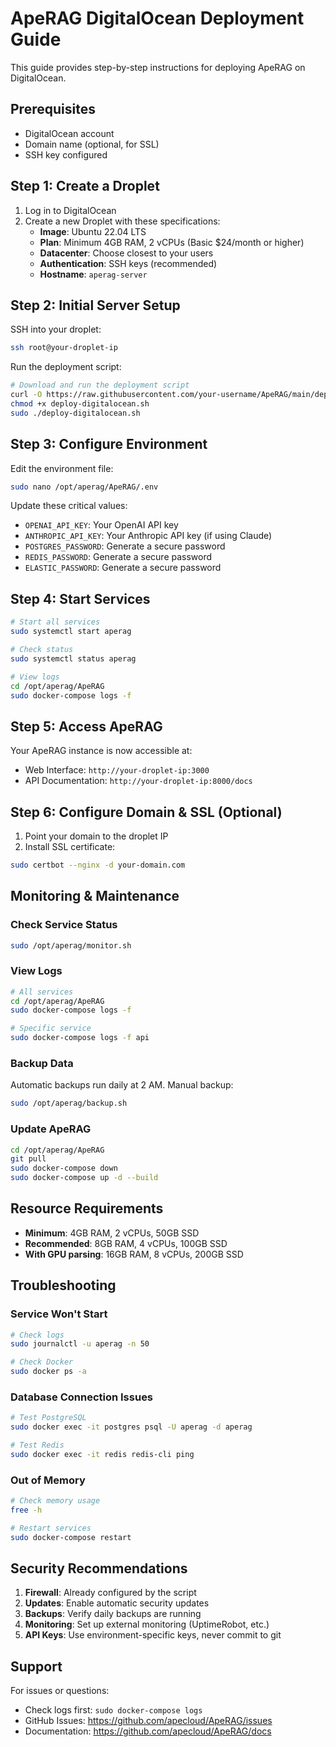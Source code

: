 # ApeRAG DigitalOcean Deployment Guide

This guide provides step-by-step instructions for deploying ApeRAG on DigitalOcean.

## Prerequisites

- DigitalOcean account
- Domain name (optional, for SSL)
- SSH key configured

## Step 1: Create a Droplet

1. Log in to DigitalOcean
2. Create a new Droplet with these specifications:
   - **Image**: Ubuntu 22.04 LTS
   - **Plan**: Minimum 4GB RAM, 2 vCPUs (Basic $24/month or higher)
   - **Datacenter**: Choose closest to your users
   - **Authentication**: SSH keys (recommended)
   - **Hostname**: `aperag-server`

## Step 2: Initial Server Setup

SSH into your droplet:
```bash
ssh root@your-droplet-ip
```

Run the deployment script:
```bash
# Download and run the deployment script
curl -O https://raw.githubusercontent.com/your-username/ApeRAG/main/deploy-digitalocean.sh
chmod +x deploy-digitalocean.sh
sudo ./deploy-digitalocean.sh
```

## Step 3: Configure Environment

Edit the environment file:
```bash
sudo nano /opt/aperag/ApeRAG/.env
```

Update these critical values:
- `OPENAI_API_KEY`: Your OpenAI API key
- `ANTHROPIC_API_KEY`: Your Anthropic API key (if using Claude)
- `POSTGRES_PASSWORD`: Generate a secure password
- `REDIS_PASSWORD`: Generate a secure password
- `ELASTIC_PASSWORD`: Generate a secure password

## Step 4: Start Services

```bash
# Start all services
sudo systemctl start aperag

# Check status
sudo systemctl status aperag

# View logs
cd /opt/aperag/ApeRAG
sudo docker-compose logs -f
```

## Step 5: Access ApeRAG

Your ApeRAG instance is now accessible at:
- Web Interface: `http://your-droplet-ip:3000`
- API Documentation: `http://your-droplet-ip:8000/docs`

## Step 6: Configure Domain & SSL (Optional)

1. Point your domain to the droplet IP
2. Install SSL certificate:
```bash
sudo certbot --nginx -d your-domain.com
```

## Monitoring & Maintenance

### Check Service Status
```bash
sudo /opt/aperag/monitor.sh
```

### View Logs
```bash
# All services
cd /opt/aperag/ApeRAG
sudo docker-compose logs -f

# Specific service
sudo docker-compose logs -f api
```

### Backup Data
Automatic backups run daily at 2 AM. Manual backup:
```bash
sudo /opt/aperag/backup.sh
```

### Update ApeRAG
```bash
cd /opt/aperag/ApeRAG
git pull
sudo docker-compose down
sudo docker-compose up -d --build
```

## Resource Requirements

- **Minimum**: 4GB RAM, 2 vCPUs, 50GB SSD
- **Recommended**: 8GB RAM, 4 vCPUs, 100GB SSD
- **With GPU parsing**: 16GB RAM, 8 vCPUs, 200GB SSD

## Troubleshooting

### Service Won't Start
```bash
# Check logs
sudo journalctl -u aperag -n 50

# Check Docker
sudo docker ps -a
```

### Database Connection Issues
```bash
# Test PostgreSQL
sudo docker exec -it postgres psql -U aperag -d aperag

# Test Redis
sudo docker exec -it redis redis-cli ping
```

### Out of Memory
```bash
# Check memory usage
free -h

# Restart services
sudo docker-compose restart
```

## Security Recommendations

1. **Firewall**: Already configured by the script
2. **Updates**: Enable automatic security updates
3. **Backups**: Verify daily backups are running
4. **Monitoring**: Set up external monitoring (UptimeRobot, etc.)
5. **API Keys**: Use environment-specific keys, never commit to git

## Support

For issues or questions:
- Check logs first: `sudo docker-compose logs`
- GitHub Issues: https://github.com/apecloud/ApeRAG/issues
- Documentation: https://github.com/apecloud/ApeRAG/docs